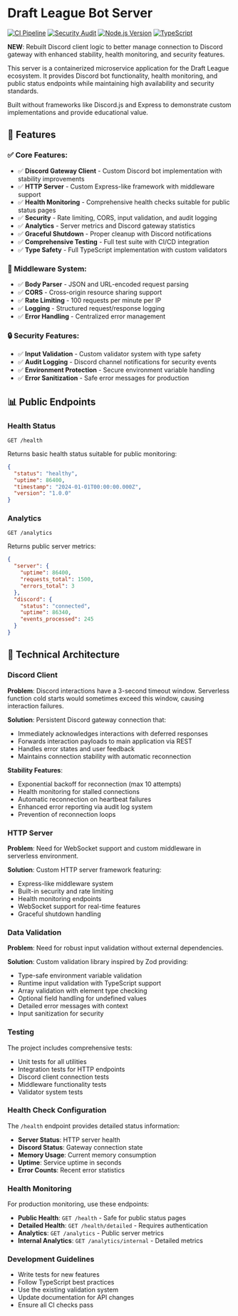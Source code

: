 # Draft League Bot Server

[![CI Pipeline](https://github.com/jsonFox/draft-league-bot/actions/workflows/ci.yml/badge.svg)](https://github.com/jsonFox/draft-league-bot/actions/workflows/ci.yml)
[![Security Audit](https://img.shields.io/badge/security-audited-brightgreen)](https://github.com/jsonFox/draft-league-bot/actions/workflows/ci.yml)
[![Node.js Version](https://img.shields.io/badge/node-18.x%20%7C%2020.x-brightgreen)](https://nodejs.org/)
[![TypeScript](https://img.shields.io/badge/TypeScript-5.0+-blue)](https://www.typescriptlang.org/)

**NEW**: Rebuilt Discord client logic to better manage connection to Discord gateway with enhanced stability, health monitoring, and security features.

This server is a containerized microservice application for the Draft League ecosystem. It provides Discord bot functionality, health monitoring, and public status endpoints while maintaining high availability and security standards.

Built without frameworks like Discord.js and Express to demonstrate custom implementations and provide educational value.

## 🚀 Features

### ✅ Core Features:

- ✅ **Discord Gateway Client** - Custom Discord bot implementation with stability improvements
- ✅ **HTTP Server** - Custom Express-like framework with middleware support
- ✅ **Health Monitoring** - Comprehensive health checks suitable for public status pages
- ✅ **Security** - Rate limiting, CORS, input validation, and audit logging
- ✅ **Analytics** - Server metrics and Discord gateway statistics
- ✅ **Graceful Shutdown** - Proper cleanup with Discord notifications
- ✅ **Comprehensive Testing** - Full test suite with CI/CD integration
- ✅ **Type Safety** - Full TypeScript implementation with custom validators

### 🔧 Middleware System:

- ✅ **Body Parser** - JSON and URL-encoded request parsing
- ✅ **CORS** - Cross-origin resource sharing support
- ✅ **Rate Limiting** - 100 requests per minute per IP
- ✅ **Logging** - Structured request/response logging
- ✅ **Error Handling** - Centralized error management

### 🔒 Security Features:

- ✅ **Input Validation** - Custom validator system with type safety
- ✅ **Audit Logging** - Discord channel notifications for security events
- ✅ **Environment Protection** - Secure environment variable handling
- ✅ **Error Sanitization** - Safe error messages for production

## 📊 Public Endpoints

### Health Status

```
GET /health
```

Returns basic health status suitable for public monitoring:

```json
{
  "status": "healthy",
  "uptime": 86400,
  "timestamp": "2024-01-01T00:00:00.000Z",
  "version": "1.0.0"
}
```

### Analytics

```
GET /analytics
```

Returns public server metrics:

```json
{
  "server": {
    "uptime": 86400,
    "requests_total": 1500,
    "errors_total": 3
  },
  "discord": {
    "status": "connected",
    "uptime": 86340,
    "events_processed": 245
  }
}
```

## 🔧 Technical Architecture

### Discord Client

**Problem**: Discord interactions have a 3-second timeout window. Serverless function cold starts would sometimes exceed this window, causing interaction failures.

**Solution**: Persistent Discord gateway connection that:

- Immediately acknowledges interactions with deferred responses
- Forwards interaction payloads to main application via REST
- Handles error states and user feedback
- Maintains connection stability with automatic reconnection

**Stability Features**:

- Exponential backoff for reconnection (max 10 attempts)
- Health monitoring for stalled connections
- Automatic reconnection on heartbeat failures
- Enhanced error reporting via audit log system
- Prevention of reconnection loops

### HTTP Server

**Problem**: Need for WebSocket support and custom middleware in serverless environment.

**Solution**: Custom HTTP server framework featuring:

- Express-like middleware system
- Built-in security and rate limiting
- Health monitoring endpoints
- WebSocket support for real-time features
- Graceful shutdown handling

### Data Validation

**Problem**: Need for robust input validation without external dependencies.

**Solution**: Custom validation library inspired by Zod providing:

- Type-safe environment variable validation
- Runtime input validation with TypeScript support
- Array validation with element type checking
- Optional field handling for undefined values
- Detailed error messages with context
- Input sanitization for security

### Testing

The project includes comprehensive tests:

- Unit tests for all utilities
- Integration tests for HTTP endpoints
- Discord client connection tests
- Middleware functionality tests
- Validator system tests

### Health Check Configuration

The `/health` endpoint provides detailed status information:

- **Server Status**: HTTP server health
- **Discord Status**: Gateway connection state
- **Memory Usage**: Current memory consumption
- **Uptime**: Service uptime in seconds
- **Error Counts**: Recent error statistics

### Health Monitoring

For production monitoring, use these endpoints:

- **Public Health**: `GET /health` - Safe for public status pages
- **Detailed Health**: `GET /health/detailed` - Requires authentication
- **Analytics**: `GET /analytics` - Public server metrics
- **Internal Analytics**: `GET /analytics/internal` - Detailed metrics

### Development Guidelines

- Write tests for new features
- Follow TypeScript best practices
- Use the existing validation system
- Update documentation for API changes
- Ensure all CI checks pass
